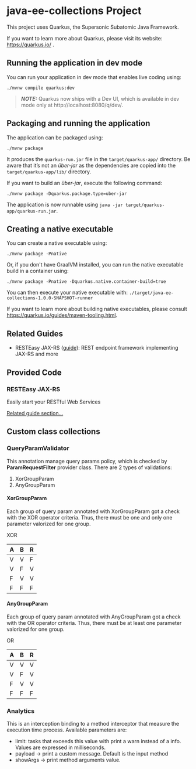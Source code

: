 # java-ee-collections Project

This project uses Quarkus, the Supersonic Subatomic Java Framework.

If you want to learn more about Quarkus, please visit its website: https://quarkus.io/ .

## Running the application in dev mode

You can run your application in dev mode that enables live coding using:
```shell script
./mvnw compile quarkus:dev
```

> **_NOTE:_**  Quarkus now ships with a Dev UI, which is available in dev mode only at http://localhost:8080/q/dev/.

## Packaging and running the application

The application can be packaged using:
```shell script
./mvnw package
```
It produces the `quarkus-run.jar` file in the `target/quarkus-app/` directory.
Be aware that it’s not an _über-jar_ as the dependencies are copied into the `target/quarkus-app/lib/` directory.

If you want to build an _über-jar_, execute the following command:
```shell script
./mvnw package -Dquarkus.package.type=uber-jar
```

The application is now runnable using `java -jar target/quarkus-app/quarkus-run.jar`.

## Creating a native executable

You can create a native executable using: 
```shell script
./mvnw package -Pnative
```

Or, if you don't have GraalVM installed, you can run the native executable build in a container using: 
```shell script
./mvnw package -Pnative -Dquarkus.native.container-build=true
```

You can then execute your native executable with: `./target/java-ee-collections-1.0.0-SNAPSHOT-runner`

If you want to learn more about building native executables, please consult https://quarkus.io/guides/maven-tooling.html.

## Related Guides

- RESTEasy JAX-RS ([guide](https://quarkus.io/guides/rest-json)): REST endpoint framework implementing JAX-RS and more

## Provided Code

### RESTEasy JAX-RS

Easily start your RESTful Web Services

[Related guide section...](https://quarkus.io/guides/getting-started#the-jax-rs-resources)

## Custom class collections

### QueryParamValidator

This annotation manage query params policy, which is checked by **ParamRequestFilter** provider class.
There are 2 types of validations:

1. XorGroupParam
2. AnyGroupParam

#### XorGroupParam

Each group of query param annotated with XorGroupParam got a check with the XOR operator criteria.
Thus, there must be one and only one parameter valorized for one group.

XOR

| A | B | R |
|---|---|---|
| V | V | F |
| V | F | V |
| F | V | V |
| F | F | F |

#### AnyGroupParam

Each group of query param annotated with AnyGroupParam got a check with the OR operator criteria.
Thus, there must be at least one parameter valorized for one group.


OR

| A | B | R |
|---|---|---|
| V | V | V |
| V | F | V |
| F | V | V |
| F | F | F |


### Analytics

This is an interception binding to a method interceptor that measure the execution time process.
Available parameters are:

* limit: tasks that exceeds this value with print a warn instead of a info. Values are expressed in milliseconds.
* payload -> print a custom message. Default is the input method
* showArgs -> print method arguments value.